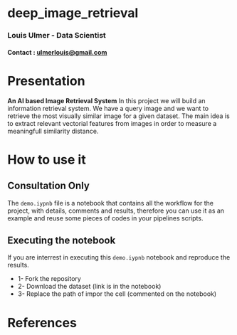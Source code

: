 # deep_image_retrieval
### Louis Ulmer - Data Scientist 
#### Contact : ulmerlouis@gmail.com

# Presentation 
**An AI based Image Retrieval System**
In this project we will build an information retrieval system. We have a query image and we want to retrieve the most visually similar image for a given dataset. The main idea is to extract relevant vectorial features from images in order to measure a meaningfull similarity distance.
# How to use it 
## Consultation Only
The `demo.iypnb` file is a notebook that contains all the workflow for the project, with details, comments and results, therefore you can use it as an example and reuse some pieces of codes in your pipelines scripts.

## Executing the notebook
If you are interrest in executing this `demo.iypnb` notebook and reproduce the results. 
* 1- Fork the repository 
* 2- Download the dataset (link is in the notebook)
* 3- Replace the path of impor the cell (commented on the notebook)

# References
